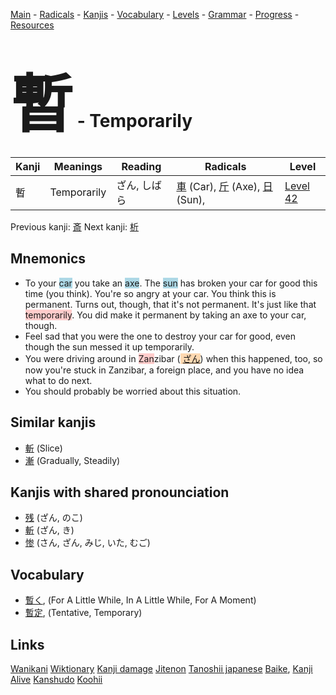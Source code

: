 <style> bigfont {font-size: 100px}</style>
[Main](../README.md) -
[Radicals](../radicals.md) -
[Kanjis](../kanjis.md) -
[Vocabulary](../vocabulary.md) -
[Levels](../levels.md) -
[Grammar](../grammar.md) - 
[Progress](../progress.md) -
[Resources](../resources.md)
# <bigfont> 暫</bigfont> - Temporarily 

| Kanji | Meanings | Reading | Radicals | Level |
| --- | --- | --- | --- | --- |
| 暫 | Temporarily | ざん, しばら | [車](../radicals/車.md) (Car), [斤](../radicals/斤.md) (Axe), [日](../radicals/日.md) (Sun),  | [Level 42](../levels/wk_level42.md) |

Previous kanji: [斎](斎.md) Next kanji: [析](析.md) 

## Mnemonics
 * To your <span style="background-color:#ADD8E6"> car</span> you take an <span style="background-color:#ADD8E6"> axe</span>. The <span style="background-color:#ADD8E6"> sun</span> has broken your car for good this time (you think). You're so angry at your car. You think this is permanent. Turns out, though, that it's not permanent. It's just like that <span style="background-color:#ffcccb"> temporarily</span>. You did make it permanent by taking an axe to your car, though.
* Feel sad that you were the one to destroy your car for good, even though the sun messed it up temporarily. 
* You were driving around in <span style="background-color:#ffcccb"> Zan</span>zibar (<span style="background-color:#fed8b1"> [ざん](https://jisho.org/search/ざん)</span>) when this happened, too, so now you're stuck in Zanzibar, a foreign place, and you have no idea what to do next.
* You should probably be worried about this situation.


## Similar kanjis
 * [斬](斬.md) (Slice)
* [漸](漸.md) (Gradually, Steadily)



## Kanjis with shared pronounciation
 * [残](残.md) (ざん, のこ)
* [斬](斬.md) (ざん, き)
* [惨](惨.md) (さん, ざん, みじ, いた, むご)



## Vocabulary
 * [暫く](../vocabulary/暫.md), (For A Little While, In A Little While, For A Moment)
* [暫定](../vocabulary/暫.md), (Tentative, Temporary)




## Links 


[Wanikani](https://www.wanikani.com/kanji/暫)
[Wiktionary](https://en.wiktionary.org/wiki/暫)
[Kanji damage](http://www.kanjidamage.com/kanji/search?utf8=✓&q=暫)
[Jitenon](https://jitenon.com/kanji/暫)
[Tanoshii japanese](https://www.tanoshiijapanese.com/dictionary/kanji.cfm?k=暫)
[Baike](https://baike.baidu.com/item/暫),
[Kanji Alive](https://app.kanjialive.com/暫)
[Kanshudo](https://www.kanshudo.com/searchmn?q=暫)
[Koohii](https://kanji.koohii.com/study/kanji/暫)
